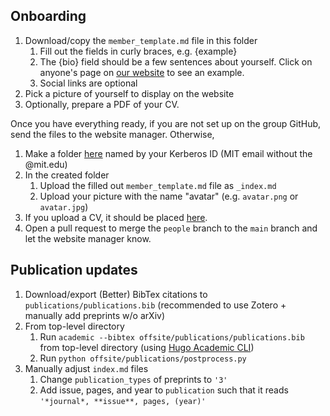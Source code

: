 ## Onboarding
1. Download/copy the `member_template.md` file in this folder
    1. Fill out the fields in curly braces, e.g. {example}
    2. The {bio} field should be a few sentences about yourself. Click on anyone's page on [our website](http://hjkgrp.mit.edu/people/) to see an example.
    3. Social links are optional
2. Pick a picture of yourself to display on the website
3. Optionally, prepare a PDF of your CV.

Once you have everything ready, if you are not set up on the group GitHub, send the files to the website manager.
Otherwise,
1. Make a folder [here](../people/content/authors) named by your Kerberos ID (MIT email without the @mit.edu)
2. In the created folder
    1. Upload the filled out `member_template.md` file as `_index.md`
    2. Upload your picture with the name "avatar" (e.g. `avatar.png` or `avatar.jpg`)
3. If you upload a CV, it should be placed [here](../people/static/files).
4. Open a pull request to merge the `people` branch to the `main` branch and let the website manager know.

## Publication updates
1. Download/export (Better) BibTex citations to `publications/publications.bib` (recommended to use Zotero + manually add preprints w/o arXiv)
2. From top-level directory
    1. Run `academic --bibtex offsite/publications/publications.bib` from top-level directory (using [Hugo Academic CLI](https://github.com/wowchemy/hugo-academic-cli/))
    2. Run `python offsite/publications/postprocess.py`
3. Manually adjust `index.md` files
    1. Change `publication_types` of preprints to `'3'`
    2. Add issue, pages, and year to `publication` such that it reads `'*journal*, **issue**, pages, (year)'`
